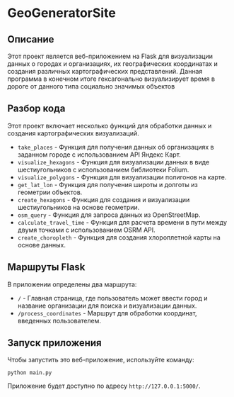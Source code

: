 # GeoGeneratorSite
<h2>Описание</h2>
<p>Этот проект является веб-приложением на Flask для визуализации данных о городах и организациях, их географических координатах и создания различных картографических представлений. Данная программа в конечном итоге гексагонально визуализирует время в дороге от данного типа социально значимых объектов</p>
<h2>Разбор кода</h2>
<p>Этот проект включает несколько функций для обработки данных и создания картографических визуализаций.</p>
<ul>
    <li><code>take_places</code> - Функция для получения данных об организациях в заданном городе с использованием API Яндекс Карт.</li>
    <li><code>visualize_hexagons</code> - Функция для визуализации данных в виде шестиугольников с использованием библиотеки Folium.</li>
    <li><code>visualize_polygons</code> - Функция для визуализации полигонов на карте.</li>
    <li><code>get_lat_lon</code> - Функция для получения широты и долготы из геометрии объектов.</li>
    <li><code>create_hexagons</code> - Функция для создания и визуализации шестиугольников на основе геометрии.</li>
    <li><code>osm_query</code> - Функция для запроса данных из OpenStreetMap.</li>
    <li><code>calculate_travel_time</code> - Функция для расчета времени в пути между двумя точками с использованием OSRM API.</li>
    <li><code>create_choropleth</code> - Функция для создания хлороплетной карты на основе данных.</li>
</ul>
<h2>Маршруты Flask</h2>
<p>В приложении определены два маршрута:</p>
<ul>
    <li><code>/</code> - Главная страница, где пользователь может ввести город и название организации для поиска и визуализации данных.</li>
    <li><code>/process_coordinates</code> - Маршрут для обработки координат, введенных пользователем.</li>
</ul>

<h2>Запуск приложения</h2>
<p>Чтобы запустить это веб-приложение, используйте команду:</p>
<pre><code>python main.py</code></pre>

<p>Приложение будет доступно по адресу <code>http://127.0.0.1:5000/</code>.</p>

